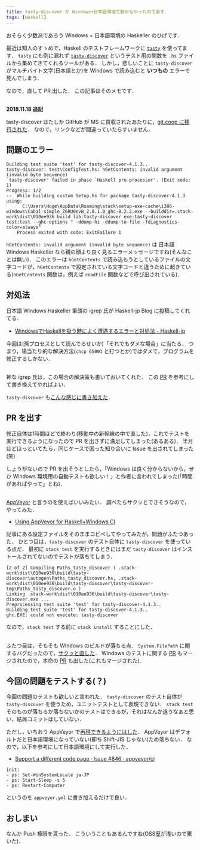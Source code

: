 ```yaml
---
title: tasty-discover が Windows+日本語環境で動かなかったので直す
tags: [Haskell]
---
```


おそらく少数派であろう Windows + 日本語環境の Haskeller のひげです．

最近は知人のすゝめで，Haskell のテストフレームワークに [`tasty`](https://hackage.haskell.org/package/tasty) を使ってます．
`tasty` にも例に漏れず [`tasty-discover`](http://hackage.haskell.org/package/tasty-discover) というテスト用の関数を `.hs` ファイルから集めてきてくれるツールがある．
しかし，悲しいことに `tasty-discover` がマルチバイト文字(日本語とか)を Windows で読み込むと **いつもの** エラーで死んでしまう．

なので，直して PR 出した．
この記事はそのメモです．

##

**2018.11.18 追記**

tasty-discover はたしか GitHub が MS に買収されたあたりに，[git.coop に移行された](https://git.coop/decentral1se/tasty-discover)．
なので，リンクなどが間違っていたらすいません．

## 問題のエラー

```
Building test suite 'test' for tasty-discover-4.1.3..
tasty-discover: test\ConfigTest.hs: hGetContents: invalid argument (invalid byte sequence)
`tasty-discover' failed in phase `Haskell pre-processor'. (Exit code: 1)
Progress: 1/2
--  While building custom Setup.hs for package tasty-discover-4.1.3 using:
      C:\Users\Hoge\AppData\Roaming\stack\setup-exe-cache\i386-windows\Cabal-simple_Z6RU0evB_2.0.1.0_ghc-8.2.2.exe --builddir=.stack-work\dist\010ee936 build lib:tasty-discover exe:tasty-discover test:test --ghc-options " -ddump-hi -ddump-to-file -fdiagnostics-color=always"
    Process exited with code: ExitFailure 1
```

`hGetContents: invalid argument (invalid byte sequence)` は 日本語 Windows Haskeller なら親の顔より良く見るエラーメッセージですね(そんなことは無い)．
このエラーは `hGetContents` で読み込もうとしているファイルの文字コードが，`hGetContents` で設定されている文字コードと違うために起きている(`hGetContents` 関数は，例えば `readFile` 関数などで呼び出されている)．

## 対処法

日本語 Windows Haskeller 筆頭の igrep 氏が Haskell-jp Blog に投稿してくれてる．

- [WindowsでHaskellを扱う時によく遭遇するエラーと対処法 - Haskell-jp](https://haskell.jp/blog/posts/2017/windows-gotchas.html)

今回は(孫プロセスとして読んでるせいか)「それでもダメな場合」に当たる．
つまり，場当たり的な解決方法(`chcp 65001` と打つとか)ではダメで，プログラムを修正するしかない．

##

神な igrep 氏は，この場合の解決策も書いておいてくれた．
この [PR](https://github.com/haskell/haddock/pull/566) を参考にして書き換えてやればよい．

`tasty-discover` も[こんな感じに書き加えた](https://github.com/lwm/tasty-discover/pull/138/files)．

## PR を出す

修正自体は1時間ほどで終わり(移動中の新幹線の中で直した)，これでテストを実行できるようになったので PR を出さずに満足してしまった(あるある)．
半月ほどほっといてたら，同じケースで困った知り合いに Issue を出されてしまった(笑)

しょうがないので PR を出そうとしたら，「Windows は良く分からないから，ぜひ Windows 環境用の自動テストも欲しい！」と作者に言われてしまった(「時間があればやって」とね)．

##

[AppVeyor](https://www.appveyor.com/) と言うのを使えばいいみたい．
調べたらサクッとできそうなので，やってみた．

- [Using AppVeyor for Haskell+Windows CI](https://www.snoyman.com/blog/2016/08/appveyor-haskell-windows-ci)

記事にある設定ファイルをそのままコピペしてやってみたが，問題がふたつあった．
ひとつ目は，`tasty-discover` のテスト自体に `tasty-discover` を使っている点だ．
最初に `stack test` を実行するときにはまだ `tasty-discover` はインストールされてないのでテストが落ちてしまう．

```
[2 of 2] Compiling Paths_tasty_discover ( .stack-work\dist\010ee936\build\tasty-discover\autogen\Paths_tasty_discover.hs, .stack-work\dist\010ee936\build\tasty-discover\tasty-discover-tmp\Paths_tasty_discover.o )
Linking .stack-work\dist\010ee936\build\tasty-discover\tasty-discover.exe ...
Preprocessing test suite 'test' for tasty-discover-4.1.3..
Building test suite 'test' for tasty-discover-4.1.3..
ghc.EXE: could not execute: tasty-discover
```

なので，`stack test` する前に `stack install` することにした．

##

ふたつ目は，そもそも WIndows のビルドが落ちる点．
`System.FilePath` に関するバグだったので，[サクッと直した](https://github.com/lwm/tasty-discover/pull/136/files#diff-383b12983902facd1ce205458e1061b6)．
Windows のテストに関する [PR](https://github.com/lwm/tasty-discover/pull/136) もマージされたので，本命の [PR](https://github.com/lwm/tasty-discover/pull/138) も出した(これもマージされた)．

## 今回の問題をテストする(？)

今回の問題のテストも欲しいと言われた．
`tasty-discover` のテスト自体が `tasty-discover` を使うため，ユニットテストとして表現できない．
`stack test` そのものが落ちるか落ちないかのテストはできるが，それはなんか違うなぁと思い，結局コミットはしていない．

ただし，いちおう AppVeyor で[再現できるようにはした](https://ci.appveyor.com/project/matsubara0507/tasty-discover/build/1.0.9)．
AppVeyor はデフォルトだと日本語環境になっていない(即ち Shift-JIS じゃない)ため落ちない．
なので，以下を参考にして日本語環境にして実行した．

- [Support a different code page · Issue #846 · appveyor/ci](https://github.com/appveyor/ci/issues/846)

```
init:
- ps: Set-WinSystemLocale ja-JP
- ps: Start-Sleep -s 5
- ps: Restart-Computer
```

というのを `appveyor.yml` に書き加えるだけで良い．

## おしまい

なんか Push 権限を貰った．
こういうこともあるんですね(OSS歴が浅いので驚いた)．
